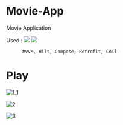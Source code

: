 # Movie-App
Movie Application

Used : <img src="https://img.shields.io/badge/Android-3DDC84?style=flat&logo=Android&logoColor=white"> <img src="https://img.shields.io/badge/Kotlin-7F52FF?style=flat&logo=Kotlin&logoColor=white"> 

	      MVVM, Hilt, Compose, Retrofit, Coil

# Play

![1_1](https://user-images.githubusercontent.com/78264248/221211651-2e1f6417-73f6-4bd7-90be-b1bf15f83199.gif)

![2](https://user-images.githubusercontent.com/78264248/221211735-fb0a79d9-d71f-41da-8e99-2c05dd1fdf68.gif)

![3](https://user-images.githubusercontent.com/78264248/221211677-42ece44c-262a-4b33-9eda-a897e91762d0.gif)

